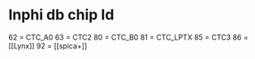 # Inphi db chip Id

62 = CTC_A0
63 = CTC2
80 = CTC_B0
81 = CTC_LPTX
85 = CTC3
86 = [[Lynx]]
92 = [[spica+]]